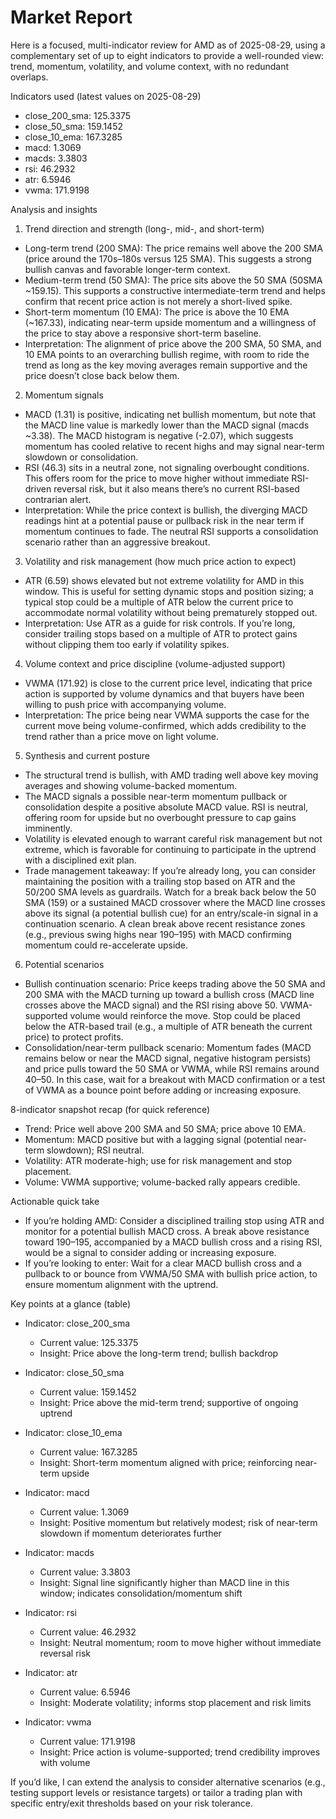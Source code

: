 # Market Report

Here is a focused, multi-indicator review for AMD as of 2025-08-29, using a complementary set of up to eight indicators to provide a well-rounded view: trend, momentum, volatility, and volume context, with no redundant overlaps.

Indicators used (latest values on 2025-08-29)
- close_200_sma: 125.3375
- close_50_sma: 159.1452
- close_10_ema: 167.3285
- macd: 1.3069
- macds: 3.3803
- rsi: 46.2932
- atr: 6.5946
- vwma: 171.9198

Analysis and insights

1) Trend direction and strength (long-, mid-, and short-term)
- Long-term trend (200 SMA): The price remains well above the 200 SMA (price around the 170s–180s versus 125 SMA). This suggests a strong bullish canvas and favorable longer-term context.
- Medium-term trend (50 SMA): The price sits above the 50 SMA (50SMA ~159.15). This supports a constructive intermediate-term trend and helps confirm that recent price action is not merely a short-lived spike.
- Short-term momentum (10 EMA): The price is above the 10 EMA (~167.33), indicating near-term upside momentum and a willingness of the price to stay above a responsive short-term baseline.
- Interpretation: The alignment of price above the 200 SMA, 50 SMA, and 10 EMA points to an overarching bullish regime, with room to ride the trend as long as the key moving averages remain supportive and the price doesn’t close back below them.

2) Momentum signals
- MACD (1.31) is positive, indicating net bullish momentum, but note that the MACD line value is markedly lower than the MACD signal (macds ~3.38). The MACD histogram is negative (-2.07), which suggests momentum has cooled relative to recent highs and may signal near-term slowdown or consolidation.
- RSI (46.3) sits in a neutral zone, not signaling overbought conditions. This offers room for the price to move higher without immediate RSI-driven reversal risk, but it also means there’s no current RSI-based contrarian alert.
- Interpretation: While the price context is bullish, the diverging MACD readings hint at a potential pause or pullback risk in the near term if momentum continues to fade. The neutral RSI supports a consolidation scenario rather than an aggressive breakout.

3) Volatility and risk management (how much price action to expect)
- ATR (6.59) shows elevated but not extreme volatility for AMD in this window. This is useful for setting dynamic stops and position sizing; a typical stop could be a multiple of ATR below the current price to accommodate normal volatility without being prematurely stopped out.
- Interpretation: Use ATR as a guide for risk controls. If you’re long, consider trailing stops based on a multiple of ATR to protect gains without clipping them too early if volatility spikes.

4) Volume context and price discipline (volume-adjusted support)
- VWMA (171.92) is close to the current price level, indicating that price action is supported by volume dynamics and that buyers have been willing to push price with accompanying volume.
- Interpretation: The price being near VWMA supports the case for the current move being volume-confirmed, which adds credibility to the trend rather than a price move on light volume.

5) Synthesis and current posture
- The structural trend is bullish, with AMD trading well above key moving averages and showing volume-backed momentum.
- The MACD signals a possible near-term momentum pullback or consolidation despite a positive absolute MACD value. RSI is neutral, offering room for upside but no overbought pressure to cap gains imminently.
- Volatility is elevated enough to warrant careful risk management but not extreme, which is favorable for continuing to participate in the uptrend with a disciplined exit plan.
- Trade management takeaway: If you’re already long, you can consider maintaining the position with a trailing stop based on ATR and the 50/200 SMA levels as guardrails. Watch for a break back below the 50 SMA (159) or a sustained MACD crossover where the MACD line crosses above its signal (a potential bullish cue) for an entry/scale-in signal in a continuation scenario. A clean break above recent resistance zones (e.g., previous swing highs near 190–195) with MACD confirming momentum could re-accelerate upside.

6) Potential scenarios
- Bullish continuation scenario: Price keeps trading above the 50 SMA and 200 SMA with the MACD turning up toward a bullish cross (MACD line crosses above the MACD signal) and the RSI rising above 50. VWMA-supported volume would reinforce the move. Stop could be placed below the ATR-based trail (e.g., a multiple of ATR beneath the current price) to protect profits.
- Consolidation/near-term pullback scenario: Momentum fades (MACD remains below or near the MACD signal, negative histogram persists) and price pulls toward the 50 SMA or VWMA, while RSI remains around 40–50. In this case, wait for a breakout with MACD confirmation or a test of VWMA as a bounce point before adding or increasing exposure.

8-indicator snapshot recap (for quick reference)
- Trend: Price well above 200 SMA and 50 SMA; price above 10 EMA.
- Momentum: MACD positive but with a lagging signal (potential near-term slowdown); RSI neutral.
- Volatility: ATR moderate-high; use for risk management and stop placement.
- Volume: VWMA supportive; volume-backed rally appears credible.

Actionable quick take
- If you’re holding AMD: Consider a disciplined trailing stop using ATR and monitor for a potential bullish MACD cross. A break above resistance toward 190–195, accompanied by a MACD bullish cross and a rising RSI, would be a signal to consider adding or increasing exposure.
- If you’re looking to enter: Wait for a clear MACD bullish cross and a pullback to or bounce from VWMA/50 SMA with bullish price action, to ensure momentum alignment with the uptrend.

Key points at a glance (table)

- Indicator: close_200_sma
  - Current value: 125.3375
  - Insight: Price above the long-term trend; bullish backdrop

- Indicator: close_50_sma
  - Current value: 159.1452
  - Insight: Price above the mid-term trend; supportive of ongoing uptrend

- Indicator: close_10_ema
  - Current value: 167.3285
  - Insight: Short-term momentum aligned with price; reinforcing near-term upside

- Indicator: macd
  - Current value: 1.3069
  - Insight: Positive momentum but relatively modest; risk of near-term slowdown if momentum deteriorates further

- Indicator: macds
  - Current value: 3.3803
  - Insight: Signal line significantly higher than MACD line in this window; indicates consolidation/momentum shift

- Indicator: rsi
  - Current value: 46.2932
  - Insight: Neutral momentum; room to move higher without immediate reversal risk

- Indicator: atr
  - Current value: 6.5946
  - Insight: Moderate volatility; informs stop placement and risk limits

- Indicator: vwma
  - Current value: 171.9198
  - Insight: Price action is volume-supported; trend credibility improves with volume

If you’d like, I can extend the analysis to consider alternative scenarios (e.g., testing support levels or resistance targets) or tailor a trading plan with specific entry/exit thresholds based on your risk tolerance.

